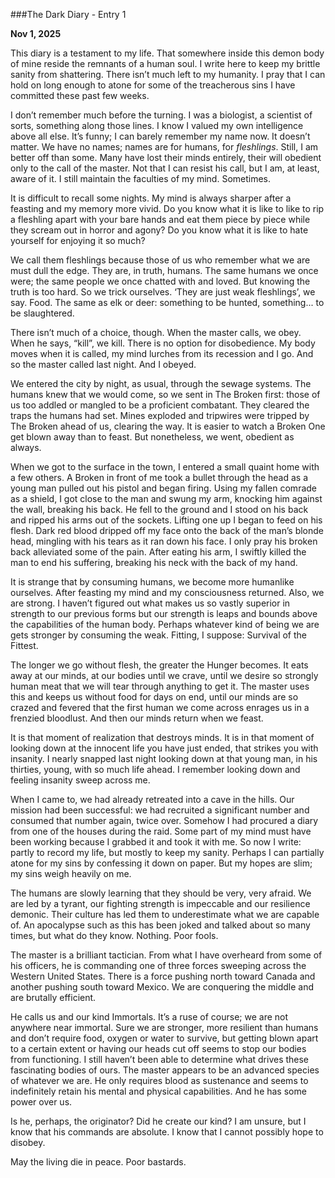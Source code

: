 ###The Dark Diary - Entry 1

**Nov 1, 2025**

This diary is a testament to my life.  That somewhere inside this demon body of mine reside the remnants of a human soul.  I write here to keep my brittle sanity from shattering.  There isn’t much left to my humanity.  I pray that I can hold on long enough to atone for some of the treacherous sins I have committed these past few weeks.

I don’t remember much before the turning.  I was a biologist, a scientist of sorts, something along those lines.  I know I valued my own intelligence above all else.  It’s funny; I can barely remember my name now.  It doesn’t matter.  We have no names; names are for humans, for *fleshlings*.  Still, I am better off than some.  Many have lost their minds entirely, their will obedient only to the call of the master.  Not that I can resist his call, but I am, at least, aware of it.  I still maintain the faculties of my mind.  Sometimes.

It is difficult to recall some nights.  My mind is always sharper after a feasting and my memory more vivid. Do you know what it is like to like to rip a fleshling apart with your bare hands and eat them piece by piece while they scream out in horror and agony?  Do you know what it is like to hate yourself for enjoying it so much?

We call them fleshlings because those of us who remember what we are must dull the edge.  They are, in truth, humans.  The same humans we once were; the same people we once chatted with and loved.  But knowing the truth is too hard.  So we trick ourselves.  ‘They are just weak fleshlings’, we say.  Food. The same as elk or deer: something to be hunted, something... to be slaughtered.

There isn’t much of a choice, though.  When the master calls, we obey.  When he says, “kill”, we kill.  There is no option for disobedience.  My body moves when it is called, my mind lurches from its recession and I go.  And so the master called last night.  And I obeyed.

We entered the city by night, as usual, through the sewage systems.  The humans knew that we would come, so we sent in The Broken first: those of us too addled or mangled to be a proficient combatant.  They cleared the traps the humans had set.  Mines exploded and tripwires were tripped by The Broken ahead of us, clearing the way.  It is easier to watch a Broken One get blown away than to feast.  But nonetheless, we went, obedient as always.

When we got to the surface in the town, I entered a small quaint home with a few others.  A Broken in front of me took a bullet through the head as a young man pulled out his pistol and began firing.  Using my fallen comrade as a shield, I got close to the man and swung my arm, knocking him against the wall, breaking his back.  He fell to the ground and I stood on his back and ripped his arms out of the sockets.  Lifting one up I began to feed on his flesh.  Dark red blood dripped off my face onto the back of the man’s blonde head, mingling with his tears as it ran down his face.  I only pray his broken back alleviated some of the pain.  After eating his arm, I swiftly killed the man to end his suffering, breaking his neck with the back of my hand.

It is strange that by consuming humans, we become more humanlike ourselves.  After feasting my mind and my consciousness returned.  Also, we are strong.  I haven’t figured out what makes us so vastly superior in strength to our previous forms but our strength is leaps and bounds above the capabilities of the human body.  Perhaps whatever kind of being we are gets stronger by consuming the weak.  Fitting, I suppose:  Survival of the Fittest.

The longer we go without flesh, the greater the Hunger becomes.  It eats away at our minds, at our bodies until we crave, until we desire so strongly human meat that we will tear through anything to get it.  The master uses this and keeps us without food for days on end, until our minds are so crazed and fevered that the first human we come across enrages us in a frenzied bloodlust.  And then our minds return when we feast.

It is that moment of realization that destroys minds.  It is in that moment of looking down at the innocent life you have just ended, that strikes you with insanity.  I nearly snapped last night looking down at that young man, in his thirties, young, with so much life ahead.  I remember looking down and feeling insanity sweep across me.

When I came to, we had already retreated into a cave in the hills.  Our mission had been successful: we had recruited a significant number and consumed that number again, twice over.  Somehow I had procured a diary from one of the houses during the raid.  Some part of my mind must have been working because I grabbed it and took it with me.  So now I write: partly to record my life, but mostly to keep my sanity.  Perhaps I can partially atone for my sins by confessing it down on paper.  But my hopes are slim; my sins weigh heavily on me.

The humans are slowly learning that they should be very, very afraid.  We are led by a tyrant, our fighting strength is impeccable and our resilience demonic.  Their culture has led them to underestimate what we are capable of.  An apocalypse such as this has been joked and talked about so many times, but what do they know.  Nothing.  Poor fools.

The master is a brilliant tactician.  From what I have overheard from some of his officers, he is commanding one of three forces sweeping across the Western United States.  There is a force pushing north toward Canada and another pushing south toward Mexico.  We are conquering the middle and are brutally efficient.

He calls us and our kind Immortals.  It’s a ruse of course; we are not anywhere near immortal.  Sure we are stronger, more resilient than humans and don’t require food, oxygen or water to survive, but getting blown apart to a certain extent or having our heads cut off seems to stop our bodies from functioning.  I still haven’t been able to determine what drives these fascinating bodies of ours.  The master appears to be an advanced species of whatever we are.  He only requires blood as sustenance and seems to indefinitely retain his mental and physical capabilities.  And he has some power over us.

Is he, perhaps, the originator?  Did he create our kind?  I am unsure, but I know that his commands are absolute.  I know that I cannot possibly hope to disobey.

May the living die in peace.  Poor bastards.
